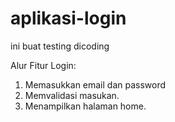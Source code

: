 # aplikasi-login
ini buat testing dicoding

Alur Fitur Login:
1. Memasukkan email dan password
2. Memvalidasi masukan.
3. Menampilkan halaman home.
